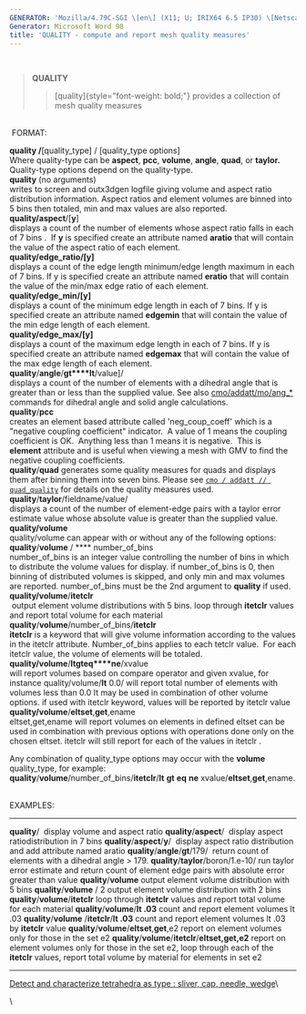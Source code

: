 ```yaml
---
GENERATOR: 'Mozilla/4.79C-SGI \[en\] (X11; U; IRIX64 6.5 IP30) \[Netscape\]'
Generator: Microsoft Word 98
title: 'QUALITY - compute and report mesh quality measures'
---
```


 

> **QUALITY**
>
> > [quality]{style="font-weight: bold;"} provides a collection of mesh
> > quality measures

 \
 FORMAT:

**quality /**\[quality\_type\] / \[quality\_type options\]\
Where quality-type can be **aspect**, **pcc**, **volume**, **angle**,
**quad**, or **taylor.** Quality-type options depend on the
quality-type.\
**quality** (no arguments)\
writes to screen and outx3dgen logfile giving volume and aspect ratio
distribution information. Aspect ratios and element volumes are binned
into 5 bins then totaled, min and max values are also reported.\
**quality/aspect**/\[**y**\]\
displays a count of the number of elements whose aspect ratio falls in
each of 7 bins .  If **y** is specified create an attribute named
**aratio** that will contain the value of the aspect ratio of each
element.\
**quality/edge\_ratio/\[y\]**\
displays a count of the edge length minimum/edge length maximum in each
of 7 bins. If y is specified create an attribute named **eratio** that
will contain the value of the min/max edge ratio of each element.\
**quality/edge\_min/\[y\]**\
displays a count of the minimum edge length in each of 7 bins. If y is
specified create an attribute named **edgemin** that will contain the
value of the min edge length of each element.\
**quality/edge\_max/\[y\]**\
displays a count of the maximum edge length in each of 7 bins. If y is
specified create an attribute named **edgemax** that will contain the
value of the max edge length of each element.\
**quality**/**angle**/**gt****lt**/value\]/\
displays a count of the number of elements with a dihedral angle that is
greater than or less than the supplied value. See also
[cmo/addatt/mo/ang\_\*](cmo/cmo_addatt.html) commands for dihedral angle
and solid angle calculations.\
**quality**/**pcc**\
creates an element based attribute called 'neg\_coup\_coeff' which is a
"negative coupling coefficient" indicator.  A value of 1 means the
coupling coefficient is OK.  Anything less than 1 means it is negative. 
This is  **element** attribute and is useful when viewing a mesh with
GMV to find the negative coupling coefficients.\
**quality**/**quad** generates some quality measures for quads and
displays them after binning them into seven bins. Please see
[`cmo / addatt // quad_quality`](cmo/cmo_addatt.html#quad) for details
on the quality measures used.\
**quality**/**taylor**/fieldname/value/\
displays a count of the number of element-edge pairs with a taylor error
estimate value whose absolute value is greater than the supplied value.\
**quality/volume**\
quality/volume can appear with or without any of the following options:\
**quality**/**volume** / **** number\_of\_bins\
number\_of\_bins is an integer value controlling the number of bins in
which to distribute the volume values for display. if number\_of\_bins
is 0, then binning of distributed volumes is skipped, and only min and
max volumes are reported. number\_of\_bins must be the 2nd argument to
**quality** if used.\
**quality/volume**/**itetclr**\
 output element volume distributions with 5 bins. loop through
**itetclr** values and report total volume for each material\
**quality**/**volume**/number\_of\_bins/**itetclr**\
**itetclr** is a keyword that will give volume information according to
the values in the itetclr attribute. Number\_of\_bins applies to each
tetclr value.  For each itetclr value, the volume of elements will be
totaled.\
**quality/volume**/**lt****gt****eq****ne**/xvalue\
will report volumes based on compare operator and given xvalue, for
instance quality/volume/**lt** 0.0/ will report total number of elements
with volumes less than 0.0 It may be used in combination of other volume
options. if used with itetclr keyword, values will be reported by
itetclr value\
**quality/volume**/**eltset**,**get**,ename\
eltset,get,ename will report volumes on elements in defined eltset can
be used in combination with previous options with operations done only
on the chosen eltset. itetclr will still report for each of the values
in itetclr .

Any combination of quality\_type options may occur with the **volume**
quality\_type, for example:\
**quality**/**volume**/number\_of\_bins/**itetclr**/**lt** **gt** 
**eq**  **ne**  xvalue/**eltset**,**get**,ename.\
 

EXAMPLES:

  ------------------------------------------------------ -------------------------------------------------------------------------------------------------------------------------------------------------------------
  **quality**/                                           display volume and aspect ratio
  **quality**/**aspect**/                                display aspect ratiodistribution in 7 bins
  **quality**/**aspect**/**y**/                          display aspect ratio distribution and add attribute named aratio
  **quality**/**angle**/**gt**/179/                      return count of elements with a dihedral angle &gt; 179.
  **quality**/**taylor**/boron/1.e-10/                   run taylor error estimate and return count of element edge pairs with absolute error greater than value
  **quality**/**volume**                                 output element volume distribution with 5 bins
  **quality**/**volume** / 2                             output element volume distribution with 2 bins
  **quality**/**volume**/**itetclr**                     loop through **itetclr** values and report total volume for each material
  **quality**/**volume**/**lt .03**                      count and report element volumes lt .03
  **quality**/**volume** /**itetclr**/**lt .03**         count and report element volumes lt .03 by **itetclr** value
  **quality**/**volume**/**eltset**,**get**,e2           report on element volumes only for those in the set e2
  **quality**/**volume**/**itetclr**/**eltset,get,e2**   report on element volumes only for those in the set e2, loop through each of the **itetclr** values, report total volume by material for elements in set e2
  ------------------------------------------------------ -------------------------------------------------------------------------------------------------------------------------------------------------------------

[Detect and characterize tetrahedra as type : sliver, cap, needle,
wedge](../QUALITY_sliver_cap_needle_wedge.html)\

\
